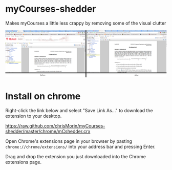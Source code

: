 myCourses-shedder
=================

Makes myCourses a little less crappy by removing some of the visual clutter

![before & after](pics/promo.png?raw=true)

Install on chrome
=================

Right-click the link below and select "Save Link As..." to download the extension to your desktop.

https://raw.github.com/chrisMorin/myCourses-shedder/master/chrome/mCshedder.crx

Open Chrome's extensions page in your browser by pasting `chrome://chrome/extensions/` into your address bar and pressing Enter.

Drag and drop the extension you just downloaded into the Chrome extensions page.
